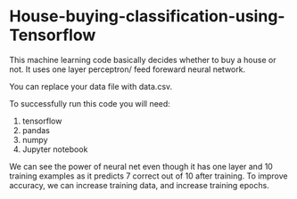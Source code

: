 # House-buying-classification-using-Tensorflow

This machine learning code basically decides whether to buy a house or not. It uses one layer perceptron/ feed foreward neural network.

You can replace your data file with data.csv.

To successfully run this code you will need:
1) tensorflow
2) pandas
3) numpy
4) Jupyter notebook


We can see the power of neural net even though it has one layer and 10 training examples as it predicts 7 correct out of 10 after training.
To improve accuracy, we can increase training data, and increase training epochs.
